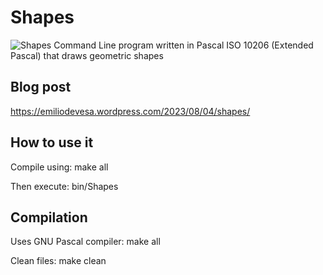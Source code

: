 # Shapes
![Shapes](https://emiliodevesa.files.wordpress.com/2023/08/shapes.png)
Command Line program written in Pascal ISO 10206 (Extended Pascal) that draws geometric shapes

## Blog post
https://emiliodevesa.wordpress.com/2023/08/04/shapes/


## How to use it
Compile using:
	make all

Then execute:
	bin/Shapes


## Compilation
Uses GNU Pascal compiler:
		make all

Clean files:
		make clean
